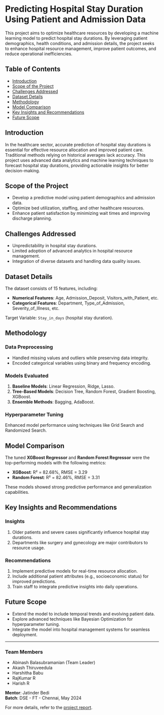 # Predicting Hospital Stay Duration Using Patient and Admission Data

This project aims to optimize healthcare resources by developing a machine learning model to predict hospital stay durations. By leveraging patient demographics, health conditions, and admission details, the project seeks to enhance hospital resource management, improve patient outcomes, and reduce operational inefficiencies.

## Table of Contents
- [Introduction](#introduction)
- [Scope of the Project](#scope-of-the-project)
- [Challenges Addressed](#challenges-addressed)
- [Dataset Details](#dataset-details)
- [Methodology](#methodology)
- [Model Comparison](#model-comparison)
- [Key Insights and Recommendations](#key-insights-and-recommendations)
- [Future Scope](#future-scope)

## Introduction
In the healthcare sector, accurate prediction of hospital stay durations is essential for effective resource allocation and improved patient care. Traditional methods relying on historical averages lack accuracy. This project uses advanced data analytics and machine learning techniques to forecast hospital stay durations, providing actionable insights for better decision-making.

## Scope of the Project
- Develop a predictive model using patient demographics and admission data.
- Optimize bed utilization, staffing, and other healthcare resources.
- Enhance patient satisfaction by minimizing wait times and improving discharge planning.

## Challenges Addressed
- Unpredictability in hospital stay durations.
- Limited adoption of advanced analytics in hospital resource management.
- Integration of diverse datasets and handling data quality issues.

## Dataset Details
The dataset consists of 15 features, including:
- **Numerical Features**: Age, Admission_Deposit, Visitors_with_Patient, etc.
- **Categorical Features**: Department, Type_of_Admission, Severity_of_Illness, etc.

Target Variable: `Stay_in_days` (hospital stay duration).

## Methodology
### Data Preprocessing
- Handled missing values and outliers while preserving data integrity.
- Encoded categorical variables using binary and frequency encoding.

### Models Evaluated
1. **Baseline Models**: Linear Regression, Ridge, Lasso.
2. **Tree-Based Models**: Decision Tree, Random Forest, Gradient Boosting, XGBoost.
3. **Ensemble Methods**: Bagging, AdaBoost.

### Hyperparameter Tuning
Enhanced model performance using techniques like Grid Search and Randomized Search.

## Model Comparison
The tuned **XGBoost Regressor** and **Random Forest Regressor** were the top-performing models with the following metrics:
- **XGBoost**: R² = 82.68%, RMSE = 3.29
- **Random Forest**: R² = 82.46%, RMSE = 3.31

These models showed strong predictive performance and generalization capabilities.

## Key Insights and Recommendations
### Insights
1. Older patients and severe cases significantly influence hospital stay durations.
2. Departments like surgery and gynecology are major contributors to resource usage.

### Recommendations
1. Implement predictive models for real-time resource allocation.
2. Include additional patient attributes (e.g., socioeconomic status) for improved predictions.
3. Train staff to integrate predictive insights into daily operations.

## Future Scope
- Extend the model to include temporal trends and evolving patient data.
- Explore advanced techniques like Bayesian Optimization for hyperparameter tuning.
- Integrate the model into hospital management systems for seamless deployment.

---

### Team Members
- Abinash Balasubramanian (Team Leader)
- Akash Thiruveedula
- Harshitha Babu
- RajKumar R
- Harish R

**Mentor**: Jatinder Bedi  
**Batch**: DSE - FT - Chennai, May 2024

For more details, refer to the [project report](./DSE-FT-CHN-MAY24-G2-Capstone%20Final%20Report.pdf).
